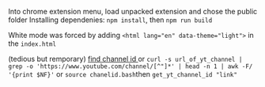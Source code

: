 Into chrome extension menu, load unpacked extension and chose the public folder
Installing dependenies: `npm install`, then `npm run build`

White mode was forced by adding `<html lang="en" data-theme="light">` in the `index.html`

(tedious but remporary) [find channel id ](https://mixedanalytics.com/blog/find-a-youtube-channel-id/) or
`curl -s url_of_yt_channel | grep -o 'https://www.youtube.com/channel/[^"]*' | head -n 1 | awk -F/ '{print $NF}'`
or `source chanelid.bash`then `get_yt_channel_id "link" `